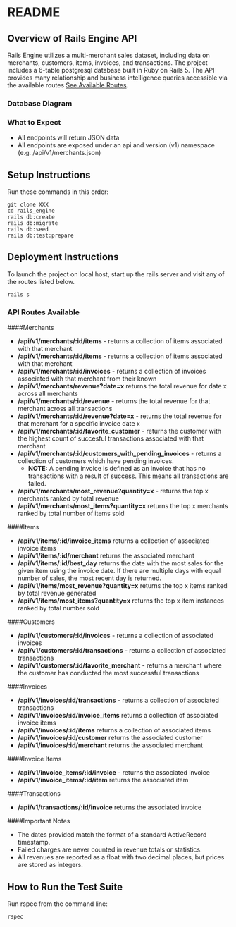 # README

## Overview of Rails Engine API
Rails Engine utilizes a multi-merchant sales dataset, including data on merchants, customers, items, invoices, and transactions. The project includes a 6-table postgresql database built in Ruby on Rails 5. The API provides many relationship and business intelligence queries accessible via the available routes [See Available Routes](#routes).

### Database Diagram

### What to Expect
  - All endpoints will return JSON data
  - All endpoints are exposed under an api and version (v1) namespace (e.g. /api/v1/merchants.json)

## Setup Instructions
Run these commands in this order:
```
git clone XXX
cd rails_engine
rails db:create
rails db:migrate
rails db:seed
rails db:test:prepare
```

## Deployment Instructions
To launch the project on local host, start up the rails server and visit any of the routes listed below.
```
rails s
```
### <a name="routes"></a> API Routes Available

####Merchants
  - **/api/v1/merchants/:id/items** - returns a collection of items associated with that merchant
  - **/api/v1/merchants/:id/items** - returns a collection of items associated with that merchant
  - **/api/v1/merchants/:id/invoices** - returns a collection of invoices associated with that merchant from their known
  - **/api/v1/merchants/revenue?date=x** returns the total revenue for date x across all merchants
  - **/api/v1/merchants/:id/revenue** - returns the total revenue for that merchant across all transactions
  - **/api/v1/merchants/:id/revenue?date=x** - returns the total revenue for that merchant for a specific invoice date x
  - **/api/v1/merchants/:id/favorite_customer** - returns the customer with the highest count of succesful transactions associated with that merchant
  - **/api/v1/merchants/:id/customers_with_pending_invoices** - returns a collection of customers which have pending invoices.
    * **NOTE:** A pending invoice is defined as an invoice that has no transactions with a result of success. This means all transactions are failed.
  - **/api/v1/merchants/most_revenue?quantity=x** - returns the top x merchants ranked by total revenue
  - **/api/v1/merchants/most_items?quantity=x** returns the top x merchants ranked by total number of items sold

####Items
  - **/api/v1/items/:id/invoice_items** returns a collection of associated invoice items
  - **/api/v1/items/:id/merchant** returns the associated merchant
  - **/api/v1/items/:id/best_day** returns the date with the most sales for the given item using the invoice date. If there are multiple days with equal number of sales, the most recent day is returned.
  - **/api/v1/items/most_revenue?quantity=x** returns the top x items ranked by total revenue generated
  - **/api/v1/items/most_items?quantity=x** returns the top x item instances ranked by total number sold

####Customers
  - **/api/v1/customers/:id/invoices** - returns a collection of associated invoices
  - **/api/v1/customers/:id/transactions** - returns a collection of associated transactions
  - **/api/v1/customers/:id/favorite_merchant** - returns a merchant where the customer has conducted the most successful transactions

####Invoices
  - **/api/v1/invoices/:id/transactions** - returns a collection of associated transactions
  - **/api/v1/invoices/:id/invoice_items** returns a collection of associated invoice items
  - **/api/v1/invoices/:id/items** returns a collection of associated items
  - **/api/v1/invoices/:id/customer** returns the associated customer
  - **/api/v1/invoices/:id/merchant** returns the associated merchant

####Invoice Items
  - **/api/v1/invoice_items/:id/invoice** - returns the associated invoice
  - **/api/v1/invoice_items/:id/item** returns the associated item

####Transactions
  - **/api/v1/transactions/:id/invoice** returns the associated invoice

####Important Notes
  - The dates provided match the format of a standard ActiveRecord timestamp.
  - Failed charges are never counted in revenue totals or statistics.
  - All revenues are reported as a float with two decimal places, but prices are stored as integers.
  

## How to Run the Test Suite
Run rspec from the command line:
```
rspec
```
